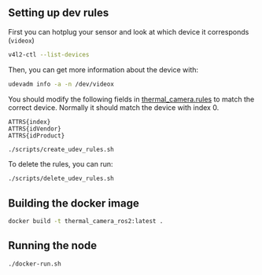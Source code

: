 ## Setting up dev rules
First you can hotplug your sensor and look at which device it corresponds (```videox```)
```bash
v4l2-ctl --list-devices
```
Then, you can get more information about the device with:
```bash
udevadm info -a -n /dev/videox
```

You should modify the following fields in [thermal_camera.rules](scripts/thermal_camera.rules) to match the correct device. Normally it should match the device with index 0.

```
ATTRS{index}
ATTRS{idVendor} 
ATTRS{idProduct} 
```

```bash
./scripts/create_udev_rules.sh
```

To delete the rules, you can run:
```bash
./scripts/delete_udev_rules.sh
```

## Building the docker image
```bash
docker build -t thermal_camera_ros2:latest .
```

## Running the node
```bash
./docker-run.sh
```
